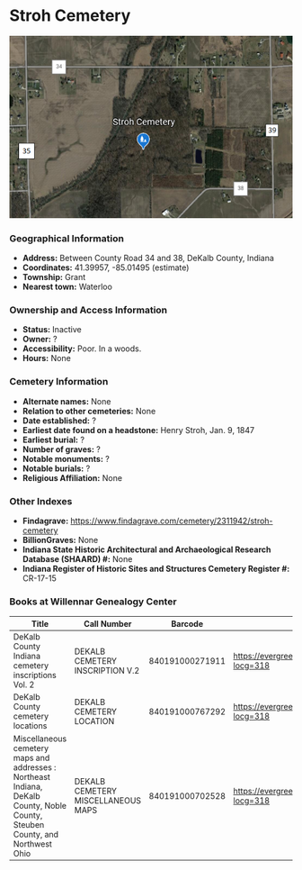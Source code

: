 # Stroh Cemetery


![Stroh Cemetery on Google Earth](https://github.com/FyoAtEPL/DeKalbCemeteries/blob/main/images/mapImages/StrohEarth.png "Stroh Cemetery on Google Earth")

### Geographical Information
- **Address:** Between County Road 34 and 38, DeKalb County, Indiana
- **Coordinates:** 41.39957, -85.01495 (estimate)
- **Township:** Grant
- **Nearest town:** Waterloo

### Ownership and Access Information
- **Status:** Inactive
- **Owner:** ?
- **Accessibility:** Poor. In a woods.
- **Hours:** None

### Cemetery Information
- **Alternate names:** None
- **Relation to other cemeteries:** None
- **Date established:** ?
- **Earliest date found on a headstone:** Henry Stroh, Jan. 9, 1847
- **Earliest burial:** ?
- **Number of graves:** ?
- **Notable monuments:** ?
- **Notable burials:** ?
- **Religious Affiliation:** None

### Other Indexes
- **Findagrave:** https://www.findagrave.com/cemetery/2311942/stroh-cemetery
- **BillionGraves:**  None
- **Indiana State Historic Architectural and Archaeological Research Database (SHAARD) #:** None
- **Indiana Register of Historic Sites and Structures Cemetery Register #:** CR-17-15

### Books at Willennar Genealogy Center

| Title | Call Number | Barcode | Evergreen Record |
| ------------ | ------------ | ------------ | ------------ |
| DeKalb County Indiana cemetery inscriptions Vol. 2 | DEKALB CEMETERY INSCRIPTION V.2 | 840191000271911 | https://evergreen.lib.in.us/eg/opac/record/20670316?locg=318 |
| DeKalb County cemetery locations | DEKALB CEMETERY LOCATION | 840191000767292 | https://evergreen.lib.in.us/eg/opac/record/20670319?locg=318 |
| Miscellaneous cemetery maps and addresses : Northeast Indiana, DeKalb County, Noble County, Steuben County, and Northwest Ohio | DEKALB CEMETERY MISCELLANEOUS MAPS | 840191000702528 | https://evergreen.lib.in.us/eg/opac/record/20673421?locg=318 |
